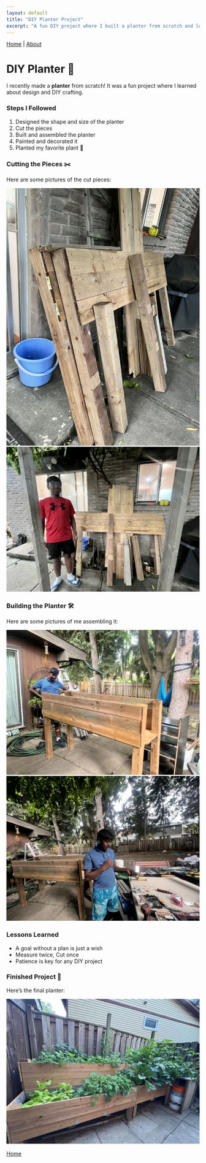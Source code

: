 ```yaml
---
layout: default
title: "DIY Planter Project"
excerpt: "A fun DIY project where I built a planter from scratch and learned design and crafting techniques."
---
```


[Home](/) | [About](/about)

# DIY Planter 🌱  

I recently made a **planter** from scratch! It was a fun project where I learned about design and DIY crafting.  

### Steps I Followed
1. Designed the shape and size of the planter  
2. Cut the pieces  
3. Built and assembled the planter  
4. Painted and decorated it  
5. Planted my favorite plant 🌿  

### Cutting the Pieces ✂️
Here are some pictures of the cut pieces:

![Cut Pieces 1](/assets/images/planter-cut1.jpg)
![Cut Pieces 2](/assets/images/planter-cut2.jpg)

### Building the Planter 🛠️
Here are some pictures of me assembling it:

![Building 1](/assets/images/planter-build1.jpg)
![Building 2](/assets/images/planter-build2.jpg)

### Lessons Learned
- A goal without a plan is just a wish  
- Measure twice, Cut once  
- Patience is key for any DIY project

### Finished Project 🎉
Here’s the final planter:

![Finished Planter](/assets/images/planter-finished.jpg)

[Home](/)

